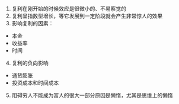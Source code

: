 1. 复利在刚开始的时候效应是很微小的、不易察觉的
2. 复利呈指数型增长，等它发展到一定阶段就会产生非常惊人的效果
3. 影响复利的因素：
- 本金
- 收益率
- 时间
4. 复利的负向影响
- 通货膨胀
- 投资成本和时间成本
5. 阻碍穷人不能成为富人的很大一部分原因是懒惰，尤其是思维上的懒惰